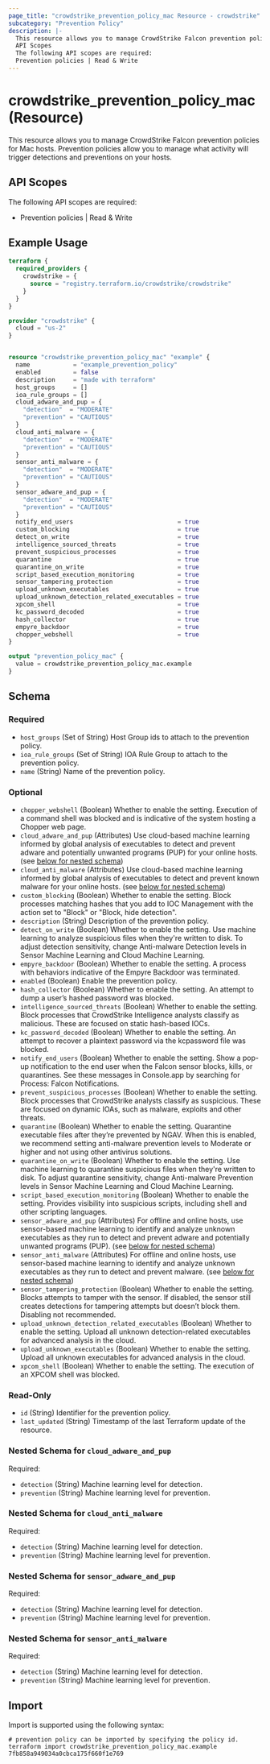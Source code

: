 ```yaml
---
page_title: "crowdstrike_prevention_policy_mac Resource - crowdstrike"
subcategory: "Prevention Policy"
description: |-
  This resource allows you to manage CrowdStrike Falcon prevention policies for Mac hosts. Prevention policies allow you to manage what activity will trigger detections and preventions on your hosts.
  API Scopes
  The following API scopes are required:
  Prevention policies | Read & Write
---
```


# crowdstrike_prevention_policy_mac (Resource)

This resource allows you to manage CrowdStrike Falcon prevention policies for Mac hosts. Prevention policies allow you to manage what activity will trigger detections and preventions on your hosts.

## API Scopes

The following API scopes are required:

- Prevention policies | Read & Write


## Example Usage

```terraform
terraform {
  required_providers {
    crowdstrike = {
      source = "registry.terraform.io/crowdstrike/crowdstrike"
    }
  }
}

provider "crowdstrike" {
  cloud = "us-2"
}


resource "crowdstrike_prevention_policy_mac" "example" {
  name            = "example_prevention_policy"
  enabled         = false
  description     = "made with terraform"
  host_groups     = []
  ioa_rule_groups = []
  cloud_adware_and_pup = {
    "detection"  = "MODERATE"
    "prevention" = "CAUTIOUS"
  }
  cloud_anti_malware = {
    "detection"  = "MODERATE"
    "prevention" = "CAUTIOUS"
  }
  sensor_anti_malware = {
    "detection"  = "MODERATE"
    "prevention" = "CAUTIOUS"
  }
  sensor_adware_and_pup = {
    "detection"  = "MODERATE"
    "prevention" = "CAUTIOUS"
  }
  notify_end_users                             = true
  custom_blocking                              = true
  detect_on_write                              = true
  intelligence_sourced_threats                 = true
  prevent_suspicious_processes                 = true
  quarantine                                   = true
  quarantine_on_write                          = true
  script_based_execution_monitoring            = true
  sensor_tampering_protection                  = true
  upload_unknown_executables                   = true
  upload_unknown_detection_related_executables = true
  xpcom_shell                                  = true
  kc_password_decoded                          = true
  hash_collector                               = true
  empyre_backdoor                              = true
  chopper_webshell                             = true
}

output "prevention_policy_mac" {
  value = crowdstrike_prevention_policy_mac.example
}
```

<!-- schema generated by tfplugindocs -->
## Schema

### Required

- `host_groups` (Set of String) Host Group ids to attach to the prevention policy.
- `ioa_rule_groups` (Set of String) IOA Rule Group to attach to the prevention policy.
- `name` (String) Name of the prevention policy.

### Optional

- `chopper_webshell` (Boolean) Whether to enable the setting. Execution of a command shell was blocked and is indicative of the system hosting a Chopper web page.
- `cloud_adware_and_pup` (Attributes) Use cloud-based machine learning informed by global analysis of executables to detect and prevent adware and potentially unwanted programs (PUP) for your online hosts. (see [below for nested schema](#nestedatt--cloud_adware_and_pup))
- `cloud_anti_malware` (Attributes) Use cloud-based machine learning informed by global analysis of executables to detect and prevent known malware for your online hosts. (see [below for nested schema](#nestedatt--cloud_anti_malware))
- `custom_blocking` (Boolean) Whether to enable the setting. Block processes matching hashes that you add to IOC Management with the action set to "Block" or "Block, hide detection".
- `description` (String) Description of the prevention policy.
- `detect_on_write` (Boolean) Whether to enable the setting. Use machine learning to analyze suspicious files when they're written to disk. To adjust detection sensitivity, change Anti-malware Detection levels in Sensor Machine Learning and Cloud Machine Learning.
- `empyre_backdoor` (Boolean) Whether to enable the setting. A process with behaviors indicative of the Empyre Backdoor was terminated.
- `enabled` (Boolean) Enable the prevention policy.
- `hash_collector` (Boolean) Whether to enable the setting. An attempt to dump a user’s hashed password was blocked.
- `intelligence_sourced_threats` (Boolean) Whether to enable the setting. Block processes that CrowdStrike Intelligence analysts classify as malicious. These are focused on static hash-based IOCs.
- `kc_password_decoded` (Boolean) Whether to enable the setting. An attempt to recover a plaintext password via the kcpassword file was blocked.
- `notify_end_users` (Boolean) Whether to enable the setting. Show a pop-up notification to the end user when the Falcon sensor blocks, kills, or quarantines. See these messages in Console.app by searching for Process: Falcon Notifications.
- `prevent_suspicious_processes` (Boolean) Whether to enable the setting. Block processes that CrowdStrike analysts classify as suspicious. These are focused on dynamic IOAs, such as malware, exploits and other threats.
- `quarantine` (Boolean) Whether to enable the setting. Quarantine executable files after they’re prevented by NGAV. When this is enabled, we recommend setting anti-malware prevention levels to Moderate or higher and not using other antivirus solutions.
- `quarantine_on_write` (Boolean) Whether to enable the setting. Use machine learning to quarantine suspicious files when they're written to disk. To adjust quarantine sensitivity, change Anti-malware Prevention levels in Sensor Machine Learning and Cloud Machine Learning.
- `script_based_execution_monitoring` (Boolean) Whether to enable the setting. Provides visibility into suspicious scripts, including shell and other scripting languages.
- `sensor_adware_and_pup` (Attributes) For offline and online hosts, use sensor-based machine learning to identify and analyze unknown executables as they run to detect and prevent adware and potentially unwanted programs (PUP). (see [below for nested schema](#nestedatt--sensor_adware_and_pup))
- `sensor_anti_malware` (Attributes) For offline and online hosts, use sensor-based machine learning to identify and analyze unknown executables as they run to detect and prevent malware. (see [below for nested schema](#nestedatt--sensor_anti_malware))
- `sensor_tampering_protection` (Boolean) Whether to enable the setting. Blocks attempts to tamper with the sensor. If disabled, the sensor still creates detections for tampering attempts but doesn’t block them. Disabling not recommended.
- `upload_unknown_detection_related_executables` (Boolean) Whether to enable the setting. Upload all unknown detection-related executables for advanced analysis in the cloud.
- `upload_unknown_executables` (Boolean) Whether to enable the setting. Upload all unknown executables for advanced analysis in the cloud.
- `xpcom_shell` (Boolean) Whether to enable the setting. The execution of an XPCOM shell was blocked.

### Read-Only

- `id` (String) Identifier for the prevention policy.
- `last_updated` (String) Timestamp of the last Terraform update of the resource.

<a id="nestedatt--cloud_adware_and_pup"></a>
### Nested Schema for `cloud_adware_and_pup`

Required:

- `detection` (String) Machine learning level for detection.
- `prevention` (String) Machine learning level for prevention.


<a id="nestedatt--cloud_anti_malware"></a>
### Nested Schema for `cloud_anti_malware`

Required:

- `detection` (String) Machine learning level for detection.
- `prevention` (String) Machine learning level for prevention.


<a id="nestedatt--sensor_adware_and_pup"></a>
### Nested Schema for `sensor_adware_and_pup`

Required:

- `detection` (String) Machine learning level for detection.
- `prevention` (String) Machine learning level for prevention.


<a id="nestedatt--sensor_anti_malware"></a>
### Nested Schema for `sensor_anti_malware`

Required:

- `detection` (String) Machine learning level for detection.
- `prevention` (String) Machine learning level for prevention.

## Import

Import is supported using the following syntax:

```shell
# prevention policy can be imported by specifying the policy id.
terraform import crowdstrike_prevention_policy_mac.example 7fb858a949034a0cbca175f660f1e769
```
